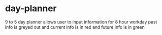 # day-planner
9 to  5 day planner allows user to input information for 8 hour workday
past info is greyed out and current info is in red and future info is in green
